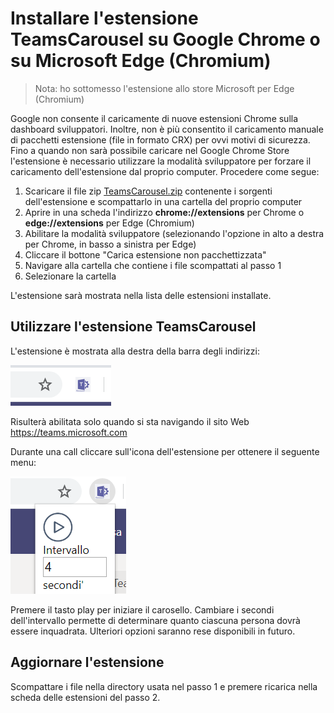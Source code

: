 # Installare l'estensione TeamsCarousel su Google Chrome o su Microsoft Edge (Chromium)

> Nota: ho sottomesso l'estensione allo store Microsoft per Edge (Chromium)

Google non consente il caricamente di nuove estensioni Chrome sulla dashboard sviluppatori. Inoltre, non è più consentito il caricamento manuale di pacchetti estensione (file in formato CRX) per ovvi motivi di sicurezza. Fino a quando non sarà possibile caricare nel Google Chrome Store l'estensione è necessario utilizzare la modalità sviluppatore per forzare il caricamento dell'estensione dal proprio computer. Procedere come segue:    

1. Scaricare il file zip [TeamsCarousel.zip](https://github.com/Unipisa/TeamsCarousel/raw/master/packages/TeamsCarousel.zip) contenente i sorgenti dell'estensione e scompattarlo in una cartella del proprio computer
2. Aprire in una scheda l'indirizzo **chrome://extensions** per Chrome o **edge://extensions** per Edge (Chromium)
3. Abilitare la modalità sviluppatore (selezionando l'opzione in alto a destra per Chrome, in basso a sinistra per Edge)
4. Cliccare il bottone "Carica estensione non pacchettizzata"
5. Navigare alla cartella che contiene i file scompattati al passo 1
6. Selezionare la cartella

L'estensione sarà mostrata nella lista delle estensioni installate.

## Utilizzare l'estensione TeamsCarousel

L'estensione è mostrata alla destra della barra degli indirizzi:

![Image](https://github.com/Unipisa/TeamsCarousel/raw/master/img/img1.png)

Risulterà abilitata solo quando si sta navigando il sito Web https://teams.microsoft.com

Durante una call cliccare sull'icona dell'estensione per ottenere il seguente menu:

![Image](https://github.com/Unipisa/TeamsCarousel/raw/master/img/img2.png)

Premere il tasto play per iniziare il carosello. Cambiare i secondi dell'intervallo permette di determinare quanto ciascuna persona dovrà essere inquadrata. Ulteriori opzioni saranno rese disponibili in futuro.

## Aggiornare l'estensione

Scompattare i file nella directory usata nel passo 1 e premere ricarica nella scheda delle estensioni del passo 2.
